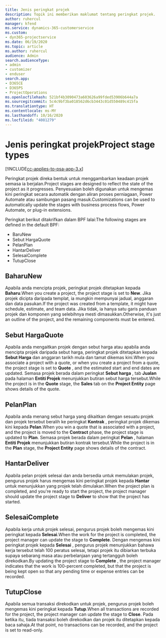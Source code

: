 ```yaml
---
title: Jenis peringkat projek
description: Topik ini memberikan maklumat tentang peringkat projek.
author: ruhercul
manager: kfend
ms.service: dynamics-365-customerservice
ms.custom:
- dyn365-projectservice
ms.date: 06/19/2020
ms.topic: article
ms.author: ruhercul
audience: Admin
search.audienceType:
- admin
- customizer
- enduser
search.app:
- D365CE
- D365PS
- ProjectOperations
ms.openlocfilehash: 521bf4b3090473a603626a99fded53906b644a7a
ms.sourcegitcommit: 5c4c9bf3ba018562d6cb3443c01d550489c415fa
ms.translationtype: HT
ms.contentlocale: ms-MY
ms.lasthandoff: 10/16/2020
ms.locfileid: "4081279"
---
```

# <a name="project-stage-types"></a><span data-ttu-id="dab98-103">Jenis peringkat projek</span><span class="sxs-lookup"><span data-stu-id="dab98-103">Project stage types</span></span> 

[!INCLUDE[cc-applies-to-psa-app-3.x](../includes/cc-applies-to-psa-app-3x.md)]

<span data-ttu-id="dab98-104">Peringkat projek direka bentuk untuk menggambarkan keadaan projek semasa ia berjalan.</span><span class="sxs-lookup"><span data-stu-id="dab98-104">Project stages are designed to reflect the state of the project as it progresses.</span></span> <span data-ttu-id="dab98-105">Penyesuaian boleh digunakan untuk mengemas kini peringkat secara automatik dengan aliran proses perniagaan, Power Automate atau sambungan pasang masuk.</span><span class="sxs-lookup"><span data-stu-id="dab98-105">Customizations can be used to automatically update the stages with business process flows, Power Automate, or plug-in extensions.</span></span>

<span data-ttu-id="dab98-106">Peringkat berikut ditakrifkan dalam BPF lalai:</span><span class="sxs-lookup"><span data-stu-id="dab98-106">The following stages are defined in the default BPF:</span></span>

- <span data-ttu-id="dab98-107">Baru</span><span class="sxs-lookup"><span data-stu-id="dab98-107">New</span></span>
- <span data-ttu-id="dab98-108">Sebut Harga</span><span class="sxs-lookup"><span data-stu-id="dab98-108">Quote</span></span>
- <span data-ttu-id="dab98-109">Pelan</span><span class="sxs-lookup"><span data-stu-id="dab98-109">Plan</span></span>
- <span data-ttu-id="dab98-110">Hantar</span><span class="sxs-lookup"><span data-stu-id="dab98-110">Deliver</span></span>
- <span data-ttu-id="dab98-111">Selesai</span><span class="sxs-lookup"><span data-stu-id="dab98-111">Complete</span></span>
- <span data-ttu-id="dab98-112">Tutup</span><span class="sxs-lookup"><span data-stu-id="dab98-112">Close</span></span> 

## <a name="new"></a><span data-ttu-id="dab98-113">Baharu</span><span class="sxs-lookup"><span data-stu-id="dab98-113">New</span></span>

<span data-ttu-id="dab98-114">Apabila anda mencipta projek, peringkat projek ditetapkan kepada **Baharu**.</span><span class="sxs-lookup"><span data-stu-id="dab98-114">When you create a project, the project stage is set to **New**.</span></span> <span data-ttu-id="dab98-115">Jika projek dicipta daripada templat, ia mungkin mempunyai jadual, anggaran dan data pasukan.</span><span class="sxs-lookup"><span data-stu-id="dab98-115">If the project was created from a template, it might have schedule, estimate, and team data.</span></span> <span data-ttu-id="dab98-116">Jika tidak, ia hanya satu garis panduan projek dan komponen yang selebihnya mesti dimasukkan.</span><span class="sxs-lookup"><span data-stu-id="dab98-116">Otherwise, it's just an outline of the project, and the remaining components must be entered.</span></span>

## <a name="quote"></a><span data-ttu-id="dab98-117">Sebut Harga</span><span class="sxs-lookup"><span data-stu-id="dab98-117">Quote</span></span>

<span data-ttu-id="dab98-118">Apabila anda mengaitkan projek dengan sebut harga atau apabila anda mencipta projek daripada sebut harga, peringkat projek ditetapkan kepada **Sebut Harga** dan anggaran tarikh mula dan tamat dikemas kini.</span><span class="sxs-lookup"><span data-stu-id="dab98-118">When you associate a project with a quote, or when you create a project from a quote, the project stage is set to **Quote** , and the estimated start and end dates are updated.</span></span> <span data-ttu-id="dab98-119">Semasa projek berada dalam peringkat **Sebut harga** , tab **Jualan** pada halaman **Entiti Projek** menunjukkan butiran sebut harga tersebut.</span><span class="sxs-lookup"><span data-stu-id="dab98-119">While the project is in the **Quote** stage, the **Sales** tab on the **Project Entity** page shows details of the quote.</span></span>

## <a name="plan"></a><span data-ttu-id="dab98-120">Pelan</span><span class="sxs-lookup"><span data-stu-id="dab98-120">Plan</span></span>

<span data-ttu-id="dab98-121">Apabila anda menang sebut harga yang dikaitkan dengan sesuatu projek dan projek tersebut beralih ke peringkat **Kontrak** , peringkat projek dikemas kini kepada **Pelan**.</span><span class="sxs-lookup"><span data-stu-id="dab98-121">When you win a quote that is associated with a project, and the project is moved to the **Contract** phase, the project stage is updated to **Plan**.</span></span> <span data-ttu-id="dab98-122">Semasa projek berada dalam peringkat **Pelan** , halaman **Entiti Projek** menunjukkan butiran kontrak tersebut.</span><span class="sxs-lookup"><span data-stu-id="dab98-122">While the project is in the **Plan** stage, the **Project Entity** page shows details of the contract.</span></span>

## <a name="deliver"></a><span data-ttu-id="dab98-123">Hantar</span><span class="sxs-lookup"><span data-stu-id="dab98-123">Deliver</span></span>

<span data-ttu-id="dab98-124">Apabila pelan projek selesai dan anda bersedia untuk memulakan projek, pengurus projek harus mengemas kini peringkat projek kepada **Hantar** untuk menunjukkan yang projek telah dimulakan.</span><span class="sxs-lookup"><span data-stu-id="dab98-124">When the project plan is completed, and you're ready to start the project, the project manager should update the project stage to **Deliver** to show that the project has started.</span></span>

## <a name="complete"></a><span data-ttu-id="dab98-125">Selesai</span><span class="sxs-lookup"><span data-stu-id="dab98-125">Complete</span></span> 

<span data-ttu-id="dab98-126">Apabila kerja untuk projek selesai, pengurus projek boleh mengemas kini peringkat kepada **Selesai**.</span><span class="sxs-lookup"><span data-stu-id="dab98-126">When the work for the project is completed, the project manager can update the stage to **Complete**.</span></span> <span data-ttu-id="dab98-127">Dengan mengemas kini peringkat projek kepada **Selesai** , pengurus projek menunjukkan bahawa kerja tersebut telah 100 peratus selesai, tetapi projek itu dibiarkan terbuka supaya sebarang masa atau perbelanjaan yang tertangguh boleh direkodkan.</span><span class="sxs-lookup"><span data-stu-id="dab98-127">By updating the project stage to **Complete** , the project manager indicates that the work is 100-percent completed, but that the project is being kept open so that any pending time or expense entries can be recorded.</span></span>

## <a name="close"></a><span data-ttu-id="dab98-128">Tutup</span><span class="sxs-lookup"><span data-stu-id="dab98-128">Close</span></span>

<span data-ttu-id="dab98-129">Apabila semua transaksi direkodkan untuk projek, pengurus projek boleh mengemas kini peringkat kepada **Tutup**.</span><span class="sxs-lookup"><span data-stu-id="dab98-129">When all transactions are recorded for the project, the project manager can update the stage to **Close**.</span></span> <span data-ttu-id="dab98-130">Pada ketika itu, tiada transaksi boleh direkodkan dan projek itu ditetapkan kepada baca sahaja.</span><span class="sxs-lookup"><span data-stu-id="dab98-130">At that point, no transactions can be recorded, and the project is set to read-only.</span></span>
